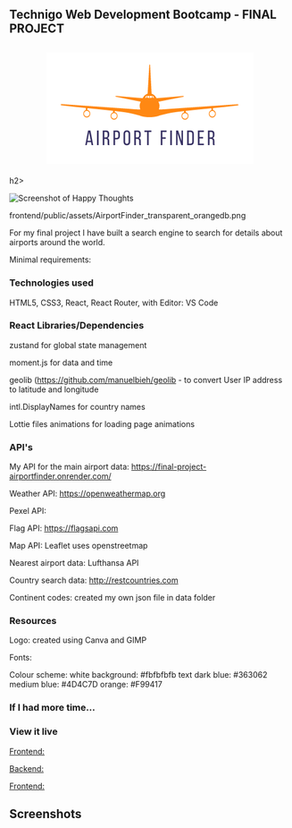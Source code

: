 ## Technigo Web Development Bootcamp - FINAL PROJECT ##
<h2 align=center>
<img src="frontend/public/assets/AirportFinder_transparent_orangedb.png" />
</h2>h2>



![Screenshot of Happy Thoughts](/public/assets/screenshot1.png?raw=true "Screenshot of Happy Thoughts")

frontend/public/assets/AirportFinder_transparent_orangedb.png



For my final project I have built a search engine to search for details about airports around the world.

Minimal requirements: 


### Technologies used

HTML5, CSS3, React, React Router, with Editor: VS Code


### React Libraries/Dependencies

zustand for global state management

moment.js for data and time

geolib (https://github.com/manuelbieh/geolib - to convert User IP address to latitude and longitude

intl.DisplayNames for country names

Lottie files animations for loading page animations

### API's

My API for the main airport data: https://final-project-airportfinder.onrender.com/

Weather API: https://openweathermap.org

Pexel API: 

Flag API: https://flagsapi.com

Map API: Leaflet uses openstreetmap

Nearest airport data: Lufthansa API

Country search data: http://restcountries.com

Continent codes: created my own json file in data folder

### Resources

Logo: created using Canva and GIMP

Fonts: 

Colour scheme: 
white background: #fbfbfbfb
text dark blue: #363062
medium blue: #4D4C7D
orange: #F99417


### If I had more time...




### View it live

<ins>Frontend:</ins> 

<ins> Backend:</ins> 

<ins> Frontend:</ins> 

## Screenshots


